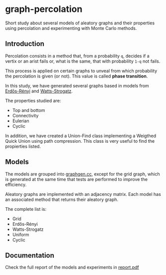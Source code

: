 # graph-percolation

Short study about several models of aleatory graphs and their properties using percolation and experimenting with Monte Carlo methods.

## Introduction

Percolation consists in a method that, from a probability `q`, decides if a vertix or an arist fails or, what is the same, that with probability `1-q` not fails.

This process is applied on certain graphs to unveal from which probability the percolation is given (or not). This value is called **phase transition**.

In this study, we have generated several graphs based in models from [Erdős-Rényi](https://www.geeksforgeeks.org/erdos-renyl-model-generating-random-graphs/) and [Watts-Strogatz](https://en.wikipedia.org/wiki/Watts%E2%80%93Strogatz_model).

The properties studied are:
- Top and bottom
- Connectivity
- Eulerian
- Cyclic

In addition, we have created a Union-Find class implementing a Weigthed Quick Union using path compression. This class is very useful to find the propierties listed.

## Models

The models are grouped into [graphgen.cc](./graphgen.cc), except for the grid graph, which is generated at the same time that tests are performed to improve the efficiency.

Aleatory graphs are implemented with an adjacency matrix. Each model has an associated method that returns their aleatory graph.

The complete list is:
- Grid
- Erdős-Rényi
- Watts-Strogatz
- Uniform
- Cyclic

## Documentation

Check the full report of the models and experiments in [report.pdf](./docs/report.pdf)
